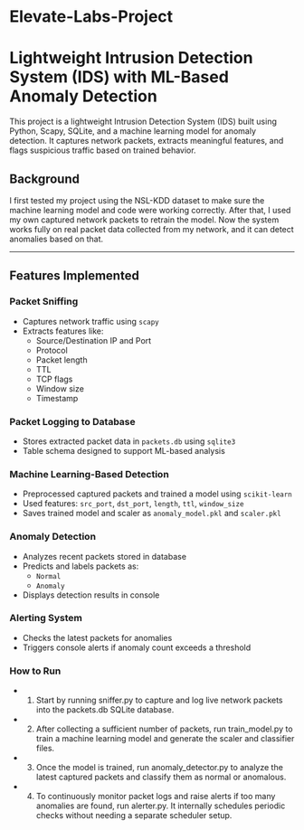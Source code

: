 # Elevate-Labs-Project

# Lightweight Intrusion Detection System (IDS) with ML-Based Anomaly Detection

This project is a lightweight Intrusion Detection System (IDS) built using Python, Scapy, SQLite, and a machine learning model for anomaly detection. It captures network packets, extracts meaningful features, and flags suspicious traffic based on trained behavior.

## Background
I first tested my project using the NSL-KDD dataset to make sure the machine learning model and code were working correctly. After that, I used my own captured network packets to retrain the model. Now the system works fully on real packet data collected from my network, and it can detect anomalies based on that.

---

## Features Implemented

### Packet Sniffing
- Captures network traffic using `scapy`
- Extracts features like:
  - Source/Destination IP and Port
  - Protocol
  - Packet length
  - TTL
  - TCP flags
  - Window size
  - Timestamp

### Packet Logging to Database
- Stores extracted packet data in `packets.db` using `sqlite3`
- Table schema designed to support ML-based analysis

### Machine Learning-Based Detection
- Preprocessed captured packets and trained a model using `scikit-learn`
- Used features: `src_port`, `dst_port`, `length`, `ttl`, `window_size`
- Saves trained model and scaler as `anomaly_model.pkl` and `scaler.pkl`

### Anomaly Detection
- Analyzes recent packets stored in database
- Predicts and labels packets as:
  - `Normal`
  - `Anomaly`
- Displays detection results in console

### Alerting System
- Checks the latest packets for anomalies
- Triggers console alerts if anomaly count exceeds a threshold

###  How to Run
- 1. Start by running sniffer.py to capture and log live network packets into the packets.db SQLite database.
- 2. After collecting a sufficient number of packets, run train_model.py to train a machine learning model and generate the scaler and classifier files.
- 3. Once the model is trained, run anomaly_detector.py to analyze the latest captured packets and classify them as normal or anomalous.
- 4. To continuously monitor packet logs and raise alerts if too many anomalies are found, run alerter.py. It internally schedules periodic checks without needing a separate scheduler setup.
